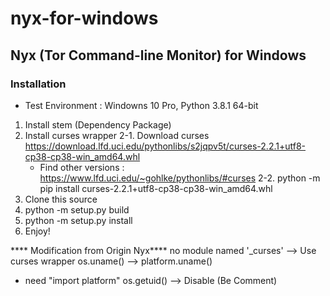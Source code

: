 # nyx-for-windows
## Nyx (Tor Command-line Monitor) for Windows
### Installation
* Test Environment : Windowns 10 Pro, Python 3.8.1 64-bit
1. Install stem (Dependency Package)
2. Install curses wrapper
  2-1. Download curses https://download.lfd.uci.edu/pythonlibs/s2jqpv5t/curses-2.2.1+utf8-cp38-cp38-win_amd64.whl
    * Find other versions : https://www.lfd.uci.edu/~gohlke/pythonlibs/#curses
  2-2. python -m pip install curses-2.2.1+utf8-cp38-cp38-win_amd64.whl
3. Clone this source
4. python -m setup.py build
5. python -m setup.py install
6. Enjoy!

**** Modification from Origin Nyx****
no module named '_curses' --> Use curses wrapper
os.uname() --> platform.uname()
 * need "import platform"
os.getuid() --> Disable (Be Comment)
